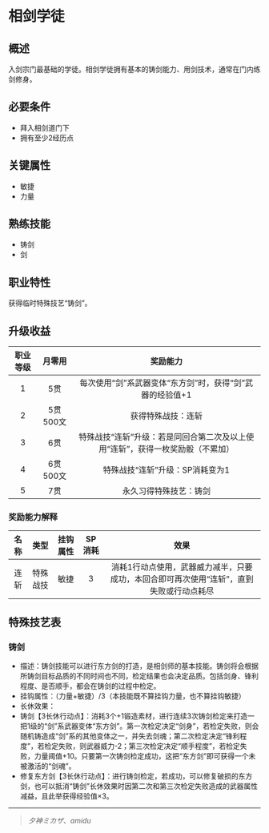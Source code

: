 # 相剑学徒

## 概述

入剑宗门最基础的学徒。相剑学徒拥有基本的铸剑能力、用剑技术，通常在门内练剑修身。

## 必要条件

* 拜入相剑道门下
* 拥有至少2经历点

## 关键属性

* 敏捷
* 力量

## 熟练技能

* 铸剑
* 剑

## 职业特性

获得临时特殊技艺“铸剑”。

## 升级收益

职业等级|月零用|奖励能力
:--:|:--:|:--:
1|5贯|每次使用“剑”系武器变体“东方剑”时，获得“剑”武器的经验值+1
2|5贯500文|获得特殊战技：连斩
3|6贯|特殊战技“连斩”升级：若是同回合第二次及以上使用“连斩”，获得一枚奖励骰（不累加）
4|6贯500文|特殊战技“连斩”升级：SP消耗变为1
5|7贯|永久习得特殊技艺：铸剑

### 奖励能力解释

名称|类型|挂钩属性|SP消耗|效果
:--:|:--:|:--:|:--:|:--:
连斩|特殊战技|敏捷|3|消耗1行动点使用，武器威力减半，只要成功，本回合即可再次使用“连斩”，直到失败或行动点耗尽

## 特殊技艺表

### 铸剑

* 描述：铸剑技能可以进行东方剑的打造，是相剑师的基本技能。铸剑将会根据所铸剑目标品质的不同时间也不同，检定结果也会决定品质。包括剑身、锋利程度、是否顺手，都会在铸剑的过程中检定。
* 挂钩属性：（力量+敏捷）/3（本技能既不算挂钩力量，也不算挂钩敏捷）
* 长休效果：
* 铸剑【3长休行动点】：消耗3个+1锻造素材，进行连续3次铸剑检定来打造一把1级的“剑”系武器变体“东方剑”。第一次检定决定“剑身”，若检定失败，则会随机铸造成“剑”系的其他变体之一，并失去剑魂；第二次检定决定“锋利程度”，若检定失败，则武器威力-2；第三次检定决定“顺手程度”，若检定失败，力量阈值+10。只要第一次铸剑检定成功，这把“东方剑”即可获得一个未被激活的“剑魂”。
* 修复东方剑【3长休行动点】：进行铸剑检定，若成功，可以修复破损的东方剑，也可以抵消“铸剑”长休效果时因第二次和第三次检定失败造成的武器属性减益，且此举获得经验值×3。

---

> *夕神ミカザ*、*amidu*